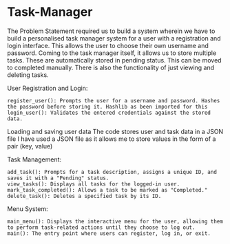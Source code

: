 # Task-Manager
The Problem Statement required us to build a system wherein we have to build a personalised task manager system for a user with a registration and login interface. This allows the user to choose their own username and password.
Coming to the task manager itself, it allows us to store multiple tasks. These are automatically stored in pending status. This can be moved to completed manually. There is also the functionality of just viewing and deleting tasks.

User Registration and Login:

    register_user(): Prompts the user for a username and password. Hashes the password before storing it. Hashlib as been imported for this
    login_user(): Validates the entered credentials against the stored data.

Loading and saving user data
The code stores user and task data in a JSON file
I have used a JSON file as it allows me to store values in the form of a pair (key, value)

Task Management:

    add_task(): Prompts for a task description, assigns a unique ID, and saves it with a "Pending" status.
    view_tasks(): Displays all tasks for the logged-in user.
    mark_task_completed(): Allows a task to be marked as "Completed."
    delete_task(): Deletes a specified task by its ID.

Menu System:

    main_menu(): Displays the interactive menu for the user, allowing them to perform task-related actions until they choose to log out.
    main(): The entry point where users can register, log in, or exit.

